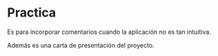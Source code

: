 # Practica
Es para incorporar comentarios cuando la aplicación no es tan intuitiva.

Además es una carta de presentación del proyecto.
